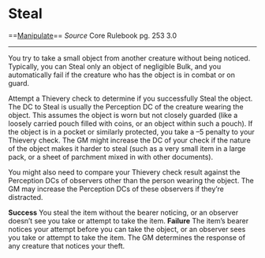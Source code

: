 # Steal
==[Manipulate](../Traits/Manipulate.md)==
*Source* Core Rulebook pg. 253 3.0

---
You try to take a small object from another creature without being noticed. Typically, you can Steal only an object of negligible Bulk, and you automatically fail if the creature who has the object is in combat or on guard.

Attempt a Thievery check to determine if you successfully Steal the object. The DC to Steal is usually the Perception DC of the creature wearing the object. This assumes the object is worn but not closely guarded (like a loosely carried pouch filled with coins, or an object within such a pouch). If the object is in a pocket or similarly protected, you take a –5 penalty to your Thievery check. The GM might increase the DC of your check if the nature of the object makes it harder to steal (such as a very small item in a large pack, or a sheet of parchment mixed in with other documents).

You might also need to compare your Thievery check result against the Perception DCs of observers other than the person wearing the object. The GM may increase the Perception DCs of these observers if they’re distracted.

**Success** You steal the item without the bearer noticing, or an observer doesn’t see you take or attempt to take the item.
**Failure** The item’s bearer notices your attempt before you can take the object, or an observer sees you take or attempt to take the item. The GM determines the response of any creature that notices your theft.